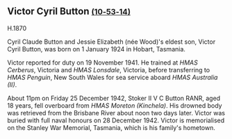 ## Victor Cyril Button <small>[(10‑53‑14)](https://brisbane.discovereverafter.com/profile/31702971 "Go to Memorial Information" )</small>

H.1870

Cyril Claude Button and Jessie Elizabeth (née Wood)'s eldest son, Victor Cyril Button, was born on 1 January 1924 in Hobart, Tasmania.

Victor reported for duty on 19 November 1941. He trained at *HMAS Cerberus*, Victoria and *HMAS Lonsdale*, Victoria, before transferring to *HMAS Penguin*, New South Wales for sea service aboard *HMAS Australia (II)*.

About 11pm on Friday 25 December 1942, Stoker II V C Button RANR, aged 18 years, fell overboard from *HMAS Moreton (Kinchela)*. His drowned body was retrieved from the Brisbane River about noon two days later. Victor was buried with full naval honours on 28 December 1942. Victor is memorialised on the Stanley War Memorial, Tasmania, which is his family's hometown.
